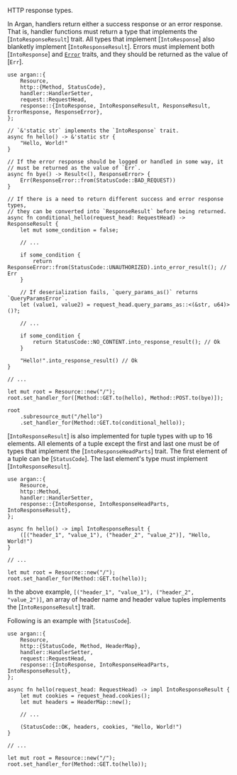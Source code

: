 HTTP response types.

In Argan, handlers return either a success response or an error response. That is, handler
functions must return a type that implements the [`IntoResponseResult`] trait. All types that
implement [`IntoResponse`] also blanketly implement [`IntoResponseResult`]. Errors must implement
both [`IntoResponse`] and [`Error`](std::error::Error) traits, and they should be returned as
the value of [`Err`].

```
use argan::{
    Resource,
    http::{Method, StatusCode},
    handler::HandlerSetter,
    request::RequestHead,
    response::{IntoResponse, IntoResponseResult, ResponseResult, ErrorResponse, ResponseError},
};
 
// `&'static str` implements the `IntoResponse` trait.
async fn hello() -> &'static str {
    "Hello, World!"
}

// If the error response should be logged or handled in some way, it
// must be returned as the value of `Err`. 
async fn bye() -> Result<(), ResponseError> {
    Err(ResponseError::from(StatusCode::BAD_REQUEST))
}

// If there is a need to return different success and error response types,
// they can be converted into `ResponseResult` before being returned.
async fn conditional_hello(request_head: RequestHead) -> ResponseResult {
    let mut some_condition = false;
    
    // ...
    
    if some_condition {
        return ResponseError::from(StatusCode::UNAUTHORIZED).into_error_result(); // Err
    }

    // If deserialization fails, `query_params_as()` returns `QueryParamsError`.
    let (value1, value2) = request_head.query_params_as::<(&str, u64)>()?;

    // ...

    if some_condition {
        return StatusCode::NO_CONTENT.into_response_result(); // Ok
    }

    "Hello!".into_response_result() // Ok
}

// ...

let mut root = Resource::new("/");
root.set_handler_for([Method::GET.to(hello), Method::POST.to(bye)]);

root
    .subresource_mut("/hello")
    .set_handler_for(Method::GET.to(conditional_hello));
```

[`IntoResponseResult`] is also implemented for tuple types with up to 16 elements. All
elements of a tuple except the first and last one must be of types that implement the
[`IntoResponseHeadParts`] trait. The first element of a tuple can be [`StatusCode`].
The last element's type must implement [`IntoResponseResult`]. 

```
use argan::{
    Resource,
    http::Method,
    handler::HandlerSetter,
    response::{IntoResponse, IntoResponseHeadParts, IntoResponseResult},
};

async fn hello() -> impl IntoResponseResult {
    ([("header_1", "value_1"), ("header_2", "value_2")], "Hello, World!")
}

// ...

let mut root = Resource::new("/");
root.set_handler_for(Method::GET.to(hello));
```

In the above example, `[("header_1", "value_1"), ("header_2", "value_2")]`, an array of header
name and header value tuples implements the [`IntoResponseResult`] trait.

Following is an example with [`StatusCode`].

```
use argan::{
    Resource,
    http::{StatusCode, Method, HeaderMap},
    handler::HandlerSetter,
    request::RequestHead,
    response::{IntoResponse, IntoResponseHeadParts, IntoResponseResult},
};

async fn hello(request_head: RequestHead) -> impl IntoResponseResult {
    let mut cookies = request_head.cookies();
    let mut headers = HeaderMap::new();
    
    // ...

    (StatusCode::OK, headers, cookies, "Hello, World!")
}

// ...

let mut root = Resource::new("/");
root.set_handler_for(Method::GET.to(hello));
```


